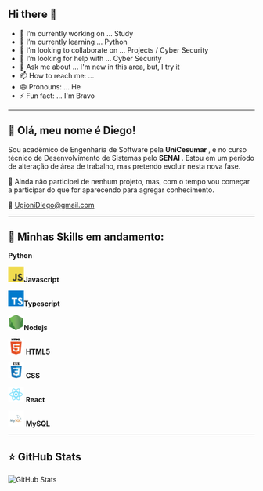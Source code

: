 ## Hi there 👋

- 🔭 I’m currently working on ... Study
- 🌱 I’m currently learning ... Python
- 👯 I’m looking to collaborate on ... Projects / Cyber Security
- 🤔 I’m looking for help with ... Cyber Security
- 💬 Ask me about ... I'm new in this area, but, I try it
- 📫 How to reach me: ... 
- 😄 Pronouns: ... He
- ⚡ Fun fact: ... I'm Bravo

- --- -

## 💜 Olá, meu nome é Diego!

Sou acadêmico de Engenharia de Software pela <strong> UniCesumar </strong>, e no curso técnico de Desenvolvimento de Sistemas pelo <strong> SENAI </strong>.
Estou em um período de alteração de área de trabalho, mas pretendo evoluir nesta nova fase.

🔭 Ainda não participei de nenhum projeto, mas, com o tempo vou começar a participar do que for aparecendo para agregar conhecimento.

💬 UgioniDiego@gmail.com 

---

## 🚀 Minhas Skills em andamento:

<code><im height="32" src="https://raw.githubusercontent.com/github/explore/80688e429a7d4ef2fca1e82350fe8e3517d3494d/topics/python/python.png" alt="Python"/></code> <strong>Python</strong>

<code><img height="32" src="https://raw.githubusercontent.com/github/explore/80688e429a7d4ef2fca1e82350fe8e3517d3494d/topics/javascript/javascript.png" alt="Javascript"/></code><strong>Javascript</strong>

<code><img height="32" src="https://raw.githubusercontent.com/github/explore/80688e429a7d4ef2fca1e82350fe8e3517d3494d/topics/typescript/typescript.png" alt="Typescript"/></code><strong>Typescript</strong>

<code><img height="32" src="https://raw.githubusercontent.com/github/explore/80688e429a7d4ef2fca1e82350fe8e3517d3494d/topics/nodejs/nodejs.png" alt="Nodejs"/></code><strong>Nodejs</strong>

<code><img height="32" src="https://raw.githubusercontent.com/github/explore/80688e429a7d4ef2fca1e82350fe8e3517d3494d/topics/html/html.png" alt="HTML5"/></code>
<strong>HTML5</strong>

<code><img height="32" src="https://raw.githubusercontent.com/github/explore/80688e429a7d4ef2fca1e82350fe8e3517d3494d/topics/css/css.png" alt="CSS"/></code>
<strong>CSS</strong>

<code><img height="32" src="https://raw.githubusercontent.com/github/explore/80688e429a7d4ef2fca1e82350fe8e3517d3494d/topics/react/react.png" alt="React"/></code>
<strong>React</strong>

<code><img height="32" src="https://raw.githubusercontent.com/github/explore/80688e429a7d4ef2fca1e82350fe8e3517d3494d/topics/mysql/mysql.png" alt="MySQL"/></code>
<strong>MySQL</strong>


---

## ⭐ GitHub Stats

![GitHub Stats](https://github-readme-stats.vercel.app/api?username=BravoRealDev&show_icons=true)
